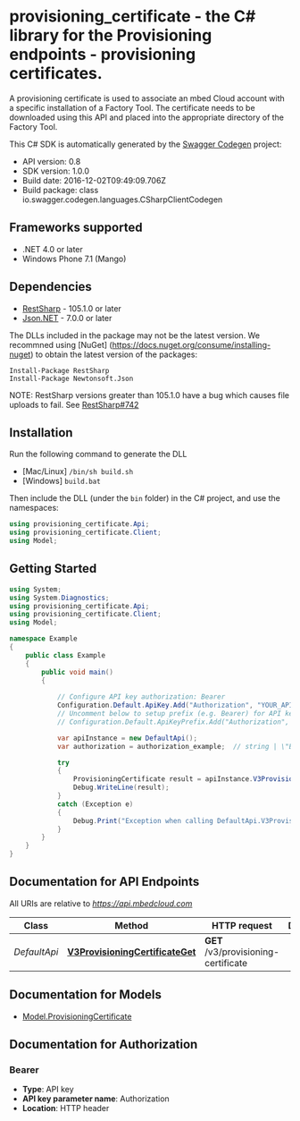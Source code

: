 # provisioning_certificate - the C# library for the Provisioning endpoints - provisioning certificates.

A provisioning certificate is used to associate an mbed Cloud account with a specific installation of a Factory Tool. The certificate needs to be downloaded using this API and placed into the appropriate directory of the Factory Tool. 

This C# SDK is automatically generated by the [Swagger Codegen](https://github.com/swagger-api/swagger-codegen) project:

- API version: 0.8
- SDK version: 1.0.0
- Build date: 2016-12-02T09:49:09.706Z
- Build package: class io.swagger.codegen.languages.CSharpClientCodegen

## Frameworks supported
- .NET 4.0 or later
- Windows Phone 7.1 (Mango)

## Dependencies
- [RestSharp](https://www.nuget.org/packages/RestSharp) - 105.1.0 or later
- [Json.NET](https://www.nuget.org/packages/Newtonsoft.Json/) - 7.0.0 or later

The DLLs included in the package may not be the latest version. We recommned using [NuGet] (https://docs.nuget.org/consume/installing-nuget) to obtain the latest version of the packages:
```
Install-Package RestSharp
Install-Package Newtonsoft.Json
```

NOTE: RestSharp versions greater than 105.1.0 have a bug which causes file uploads to fail. See [RestSharp#742](https://github.com/restsharp/RestSharp/issues/742)

## Installation
Run the following command to generate the DLL
- [Mac/Linux] `/bin/sh build.sh`
- [Windows] `build.bat`

Then include the DLL (under the `bin` folder) in the C# project, and use the namespaces:
```csharp
using provisioning_certificate.Api;
using provisioning_certificate.Client;
using Model;
```

## Getting Started

```csharp
using System;
using System.Diagnostics;
using provisioning_certificate.Api;
using provisioning_certificate.Client;
using Model;

namespace Example
{
    public class Example
    {
        public void main()
        {
            
            // Configure API key authorization: Bearer
            Configuration.Default.ApiKey.Add("Authorization", "YOUR_API_KEY");
            // Uncomment below to setup prefix (e.g. Bearer) for API key, if needed
            // Configuration.Default.ApiKeyPrefix.Add("Authorization", "Bearer");

            var apiInstance = new DefaultApi();
            var authorization = authorization_example;  // string | \"Bearer\" followed by the reference token or API key.

            try
            {
                ProvisioningCertificate result = apiInstance.V3ProvisioningCertificateGet(authorization);
                Debug.WriteLine(result);
            }
            catch (Exception e)
            {
                Debug.Print("Exception when calling DefaultApi.V3ProvisioningCertificateGet: " + e.Message );
            }
        }
    }
}
```

<a name="documentation-for-api-endpoints"></a>
## Documentation for API Endpoints

All URIs are relative to *https://api.mbedcloud.com*

Class | Method | HTTP request | Description
------------ | ------------- | ------------- | -------------
*DefaultApi* | [**V3ProvisioningCertificateGet**](docs/DefaultApi.md#v3provisioningcertificateget) | **GET** /v3/provisioning-certificate | 


<a name="documentation-for-models"></a>
## Documentation for Models

 - [Model.ProvisioningCertificate](docs/ProvisioningCertificate.md)


## Documentation for Authorization

### Bearer

- **Type**: API key
- **API key parameter name**: Authorization
- **Location**: HTTP header

